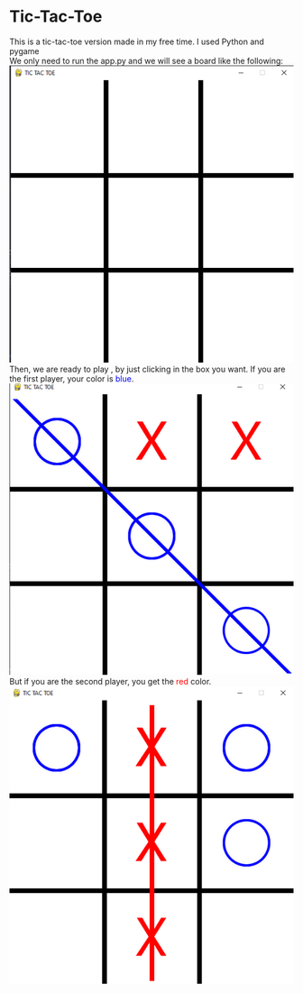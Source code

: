 # Tic-Tac-Toe
This is a tic-tac-toe version made in my free time. I used Python and pygame<br>
We only need to run the app.py and we will see a board like the following:<br>
<img src="images/Screenshot (4640).png"><br>
Then, we are ready to play , by just clicking in the box you want. If you are the first player, your color is <FONT COLOR="blue">blue</FONT>.<br>
<img src="images/Screenshot (4639).png"><br>
But if you are the second player, you get the <FONT COLOR="red">red</FONT> color.<br>
<img src="images/Screenshot (4638).png"><br>
